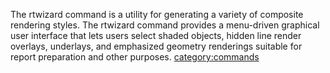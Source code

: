 The rtwizard command is a utility for generating a variety of composite
rendering styles. The rtwizard command provides a menu-driven graphical
user interface that lets users select shaded objects, hidden line render
overlays, underlays, and emphasized geometry renderings suitable for
report preparation and other purposes.
[category:commands](category:commands "wikilink")